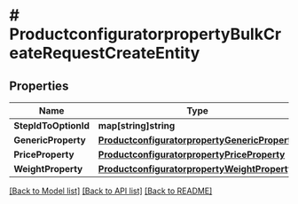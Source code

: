 # # ProductconfiguratorpropertyBulkCreateRequestCreateEntity


## Properties 


Name | Type | Description | Notes
------------ | ------------- | ------------- | -------------
**StepIdToOptionId**| **map[string]string** |   | [optional]
**GenericProperty**| [**ProductconfiguratorpropertyGenericProperty**](ProductconfiguratorpropertyGenericProperty.md) |   | [optional]
**PriceProperty**| [**ProductconfiguratorpropertyPriceProperty**](ProductconfiguratorpropertyPriceProperty.md) |   | [optional]
**WeightProperty**| [**ProductconfiguratorpropertyWeightProperty**](ProductconfiguratorpropertyWeightProperty.md) |   | [optional]


[[Back to Model list]](../../README.md#models) [[Back to API list]](../../README.md#endpoints) [[Back to README]](../../README.md)

